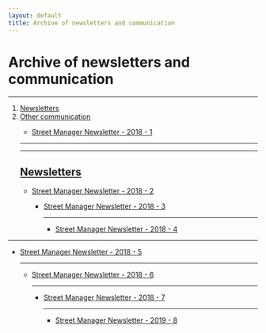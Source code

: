 ```yaml
---
layout: default
title: Archive of newsletters and communication
---
```

<h1 class="govuk-heading-xl">Archive of newsletters and communication</h1>

<hr class="govuk-section-break govuk-section-break--xl govuk-section-break--visible">

<ol class="govuk-list govuk-list--number">
  <li><a class="govuk-link" href="#newsletters">Newsletters</a></li>
    <li><a class="govuk-link" href="#other communication">Other communication</a></li>
  
<ul class="govuk-list govuk-list--bullet">
  <li><a class="govuk-link" href="{{ site.baseurl }}/assets/files/archive/180702_Street%Manager%Newsletter%1.pdf">
    Street Manager Newsletter - 2018 - 1
</ul>


---

<hr class="govuk-section-break govuk-section-break--xl govuk-section-break--visible">


<h2 id="documentation" class="govuk-heading-l">Newsletters</h2>

<ul class="govuk-list govuk-list--bullet">
  
  <li>
    <a class="govuk-link" href="{{ site.baseurl }}/assets/files/archive/180724_Street%20Manager%20Newsletter%202.pdf">
      Street Manager Newsletter - 2018 - 2
    </a>
  </li> 

<ul class="govuk-list govuk-list--bullet">
  
  <li>
    <a class="govuk-link" href="{{ site.baseurl }}/assets/files/archive/180823_Street%20Manager%20Newsletter%203.pdf">
      Street Manager Newsletter - 2018 - 3
    </a>
  </li> 


<hr class="govuk-section-break govuk-section-break--xl govuk-section-break--visible">


<ul class="govuk-list govuk-list--bullet">
  
  <li>
    <a class="govuk-link" href="{{ site.baseurl }}/assets/files/archive/180911_Street%20Manager%20Newsletter%204.pdf">
      Street Manager Newsletter - 2018 - 4
    </a>
  </li> 
  
   </ol>

<hr class="govuk-section-break govuk-section-break--xl govuk-section-break--visible">


<ul class="govuk-list govuk-list--bullet">
  
  <li>
    <a class="govuk-link" href="{{ site.baseurl }}/assets/files/archive/180927_Street%20Manager%20Newsletter%205.pdf">
      Street Manager Newsletter - 2018 - 5
    </a>
  </li> 
  
   </ol>

<hr class="govuk-section-break govuk-section-break--xl govuk-section-break--visible">


<ul class="govuk-list govuk-list--bullet">
  
  <li>
    <a class="govuk-link" href="{{ site.baseurl }}/assets/files/archive/181018_Street%20Manager%20Newsletter%206.pdf">
      Street Manager Newsletter - 2018 - 6
    </a>
  </li> 

 </ol>

<hr class="govuk-section-break govuk-section-break--xl govuk-section-break--visible">


<ul class="govuk-list govuk-list--bullet">
  
  <li>
    <a class="govuk-link" href="{{ site.baseurl }}/assets/files/archive/181207_Street%20Manager%20Newsletter%207.pdf">
      Street Manager Newsletter - 2018 - 7
    </a>
  </li> 
  
   </ol>

<hr class="govuk-section-break govuk-section-break--xl govuk-section-break--visible">


<ul class="govuk-list govuk-list--bullet">
  
  <li>
    <a class="govuk-link" href="{{ site.baseurl }}/assets/files/archive/190117_Street%20Manager%20Newsletter%208.pdf">
      Street Manager Newsletter - 2019 - 8
    </a>
  </li> 
